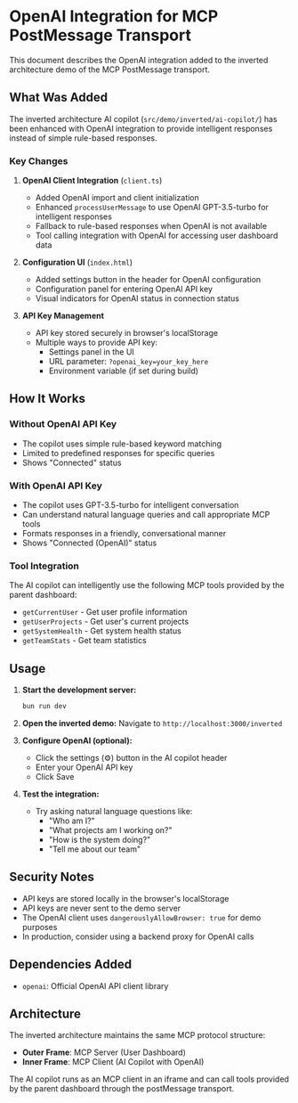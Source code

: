 # OpenAI Integration for MCP PostMessage Transport

This document describes the OpenAI integration added to the inverted architecture demo of the MCP PostMessage transport.

## What Was Added

The inverted architecture AI copilot (`src/demo/inverted/ai-copilot/`) has been enhanced with OpenAI integration to provide intelligent responses instead of simple rule-based responses.

### Key Changes

1. **OpenAI Client Integration** (`client.ts`)

   - Added OpenAI import and client initialization
   - Enhanced `processUserMessage` to use OpenAI GPT-3.5-turbo for intelligent responses
   - Fallback to rule-based responses when OpenAI is not available
   - Tool calling integration with OpenAI for accessing user dashboard data

2. **Configuration UI** (`index.html`)

   - Added settings button in the header for OpenAI configuration
   - Configuration panel for entering OpenAI API key
   - Visual indicators for OpenAI status in connection status

3. **API Key Management**
   - API key stored securely in browser's localStorage
   - Multiple ways to provide API key:
     - Settings panel in the UI
     - URL parameter: `?openai_key=your_key_here`
     - Environment variable (if set during build)

## How It Works

### Without OpenAI API Key

- The copilot uses simple rule-based keyword matching
- Limited to predefined responses for specific queries
- Shows "Connected" status

### With OpenAI API Key

- The copilot uses GPT-3.5-turbo for intelligent conversation
- Can understand natural language queries and call appropriate MCP tools
- Formats responses in a friendly, conversational manner
- Shows "Connected (OpenAI)" status

### Tool Integration

The AI copilot can intelligently use the following MCP tools provided by the parent dashboard:

- `getCurrentUser` - Get user profile information
- `getUserProjects` - Get user's current projects
- `getSystemHealth` - Get system health status
- `getTeamStats` - Get team statistics

## Usage

1. **Start the development server:**

   ```bash
   bun run dev
   ```

2. **Open the inverted demo:**
   Navigate to `http://localhost:3000/inverted`

3. **Configure OpenAI (optional):**

   - Click the settings (⚙️) button in the AI copilot header
   - Enter your OpenAI API key
   - Click Save

4. **Test the integration:**
   - Try asking natural language questions like:
     - "Who am I?"
     - "What projects am I working on?"
     - "How is the system doing?"
     - "Tell me about our team"

## Security Notes

- API keys are stored locally in the browser's localStorage
- API keys are never sent to the demo server
- The OpenAI client uses `dangerouslyAllowBrowser: true` for demo purposes
- In production, consider using a backend proxy for OpenAI calls

## Dependencies Added

- `openai`: Official OpenAI API client library

## Architecture

The inverted architecture maintains the same MCP protocol structure:

- **Outer Frame**: MCP Server (User Dashboard)
- **Inner Frame**: MCP Client (AI Copilot with OpenAI)

The AI copilot runs as an MCP client in an iframe and can call tools provided by the parent dashboard through the postMessage transport.
